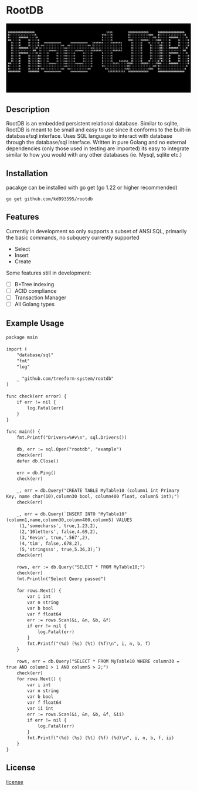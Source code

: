 # RootDB

![Logo](https://github.com/treeform-system/rootdb/blob/main/logo.png "RootDB logo")

## Description

RootDB is an embedded persistent relational database. Similar to sqlite, RootDB is meant to be small and easy to use since it conforms to the built-in database/sql interface. Uses SQL language to interact with database through the database/sql interface. Written in pure Golang and no external dependencies (only those used in testing are imported) its easy to integrate similar to how you would with any other databases (ie. Mysql, sqlite etc.)

## Installation

pacakge can be installed with go get (go 1.22 or higher recommended)
```
go get github.com/kd993595/rootdb
```

## Features

Currently in development so only supports a subset of ANSI SQL, primarily the basic commands, no subquery currently supported
* Select
* Insert
* Create

Some features still in development:
- [ ] B+Tree indexing
- [ ] ACID compliance
- [ ] Transaction Manager
- [ ] All Golang types

## Example Usage

```golang
package main

import (
	"database/sql"
	"fmt"
	"log"

	_ "github.com/treeform-system/rootdb"
)

func check(err error) {
	if err != nil {
		log.Fatal(err)
	}
}

func main() {
	fmt.Printf("Drivers=%#v\n", sql.Drivers())

	db, err := sql.Open("rootdb", "example")
	check(err)
	defer db.Close()

	err = db.Ping()
	check(err)

	_, err = db.Query("CREATE TABLE MyTable10 (column1 int Primary Key, name char(10),column30 bool, column400 float, column5 int);")
	check(err)

	_, err = db.Query(`INSERT INTO "MyTable10" (column1,name,column30,column400,column5) VALUES
	 (1,'somecharss', true,1.23,2),
	 (2,'10letters', false,4.69,2),
	 (3,'Kevin', true,'.567',2),
	 (4,'tim', false,.678,2),
	 (5,'stringsss', true,5.36,3);`)
	check(err)	

	rows, err := db.Query("SELECT * FROM MyTable10;")
	check(err)
	fmt.Println("Select Query passed")

	for rows.Next() {
		var i int
		var n string
		var b bool
		var f float64
		err := rows.Scan(&i, &n, &b, &f)
		if err != nil {
			log.Fatal(err)
		}
		fmt.Printf("(%d) (%s) (%t) (%f)\n", i, n, b, f)
	}

	rows, err = db.Query("SELECT * FROM MyTable10 WHERE column30 = true AND column1 > 1 AND column5 > 2;")
	check(err)
	for rows.Next() {
		var i int
		var n string
		var b bool
		var f float64
		var ii int
		err := rows.Scan(&i, &n, &b, &f, &ii)
		if err != nil {
			log.Fatal(err)
		}
		fmt.Printf("(%d) (%s) (%t) (%f) (%d)\n", i, n, b, f, ii)
	}
}
```

## License
[license](./LICENSE)